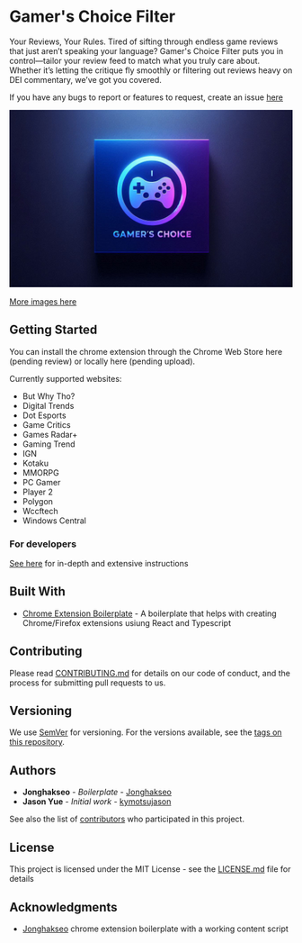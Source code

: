 # Gamer's Choice Filter

Your Reviews, Your Rules. Tired of sifting through endless game reviews that just aren’t speaking your language? Gamer's Choice Filter puts you in control—tailor your review feed to match what you truly care about. Whether it’s letting the critique fly smoothly or filtering out reviews heavy on DEI commentary, we’ve got you covered.

If you have any bugs to report or features to request, create an issue [here](https://github.com/kymotsujason/gamers-choice-filter/issues/new)

![alt text](/previews/image1.png "Preview")

[More images here](https://github.com/kymotsujason/gamers-choice-filter/tree/master/previews)

## Getting Started

You can install the chrome extension through the Chrome Web Store here (pending review) or locally here (pending upload).

Currently supported websites:

* But Why Tho?
* Digital Trends
* Dot Esports
* Game Critics
* Games Radar+
* Gaming Trend
* IGN
* Kotaku
* MMORPG
* PC Gamer
* Player 2
* Polygon
* Wccftech
* Windows Central

### For developers

[See here](https://github.com/Jonghakseo/chrome-extension-boilerplate-react-vite?tab=readme-ov-file#getting-started) for in-depth and extensive instructions

## Built With

* [Chrome Extension Boilerplate]([Jonghakseo](https://github.com/Jonghakseo)) - A boilerplate that helps with creating Chrome/Firefox extensions usiung React and Typescript

## Contributing

Please read [CONTRIBUTING.md](CONTRIBUTING.md) for details on our code of conduct, and the process for submitting pull requests to us.

## Versioning

We use [SemVer](http://semver.org/) for versioning. For the versions available, see the [tags on this repository](https://github.com/kymotsujason/gamers-choice-filter/tags).

## Authors

* **Jonghakseo** - *Boilerplate* - [Jonghakseo](https://github.com/Jonghakseo)
* **Jason Yue** - *Initial work* - [kymotsujason](https://github.com/kymotsujason)

See also the list of [contributors](https://github.com/kymotsujason/gamers-choice-filter/contributors) who participated in this project.

## License

This project is licensed under the MIT License - see the [LICENSE.md](LICENSE.md) file for details

## Acknowledgments

* [Jonghakseo](https://github.com/Jonghakseo) chrome extension boilerplate with a working content script
